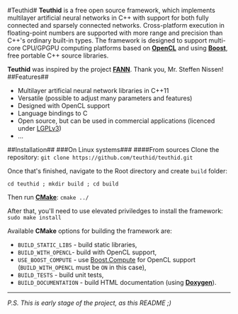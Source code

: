#Teuthid#
**Teuthid** is a free open source framework, which implements multilayer artificial neural networks in C++ with support for both fully connected and sparsely connected networks. Cross-platform execution in floating-point numbers are supported with more range and precision than C++'s ordinary built-in types. The framework is designed to support multi-core CPU/GPGPU computing platforms based on **[OpenCL](https://www.khronos.org/opencl/)** and using **[Boost](http://www.boost.org/)**, free portable C++ source libraries.

**Teuthid** was inspired by the project **[FANN](http://leenissen.dk/fann/wp/)**. Thank you, Mr. Steffen Nissen!
##Features##
* Multilayer artificial neural network libraries in C++11
* Versatile (possible to adjust many parameters and features)
* Designed with OpenCL support
* Language bindings to C
* Open source, but can be used in commercial applications (licenced under [LGPLv3](https://www.gnu.org/licenses/lgpl-3.0.en.html))
* ...

##Installation##
###On Linux systems###
####From sources
Clone the repository: `git clone https://github.com/teuthid/teuthid.git`

Once that's finished, navigate to the Root directory and create `build` folder:

`cd teuthid ; mkdir build ; cd build`

Then run **[CMake](https://cmake.org/)**: `cmake ../`

After that, you'll need to use elevated priviledges to install the framework: `sudo make install`

Available **CMake** options for building the framework are: 
* `BUILD_STATIC_LIBS` - build static libraries,
* `BUILD_WITH_OPENCL`- build with OpenCL support,
* `USE_BOOST_COMPUTE` - use [Boost.Compute](https://github.com/boostorg/compute) for OpenCL support (`BUILD_WITH_OPENCL` must be `ON` in this case),
* `BUILD_TESTS` - build unit tests,
* `BUILD_DOCUMENTATION` - build HTML documentation (using **[Doxygen](http://www.stack.nl/~dimitri/doxygen/)**).


---
*P.S. This is early stage of the project, as this README ;)*
